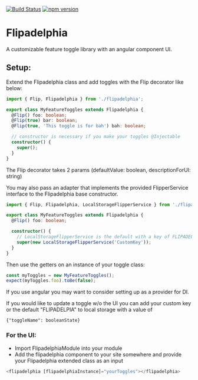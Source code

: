 [![Build Status](https://travis-ci.org/ike18t/flipadelphia.png?branch=master)](https://travis-ci.org/ike18t/flipadelphia)
[![npm version](https://badge.fury.io/js/flipadelphia.svg)](https://badge.fury.io/js/flipadelphia)

# Flipadelphia
A customizable feature toggle library with an angular component UI.

## Setup:
Extend the Flipadelphia class and add toggles with the Flip decorator like below:

```typescript
import { Flip, Flipadelphia } from './flipadelphia';

export class MyFeatureToggles extends Flipadelphia {
  @Flip() foo: boolean;
  @Flip(true) bar: boolean;
  @Flip(true, 'This toggle is for bah') bah: boolean;

  // constructor is necessary if you make your toggles @Injectable
  constructor() {
    super();
  }
}
```

The Flip decorator takes 2 params (defaultValue: boolean, descriptionForUI: string)

You may also pass an adapter that implements the provided FlipperService interface to the Flipadelphia base constructor.

```typescript
import { Flip, Flipadelphia, LocalStorageFlipperService } from './flipadelphia';

export class MyFeatureToggles extends Flipadelphia {
  @Flip() foo: boolean;

  constructor() {
    // LocalStorageFlipperService is the default with a key of FLIPADELPHIA
    super(new LocalStorageFlipperService('CustomKey'));
  }
}

```

Then use the getters on an instance of your toggle class:

```typescript
const myToggles = new MyFeatureToggles();
expect(myToggles.foo).toBe(false);
```

If you use angular you may want to consider setting up as a provider for DI.

If you would like to update a toggle w/o the UI you can add your custom key or the default "FLIPADELPIA" to local storage with a value of
```
{"toggleName": booleanState}
```

### For the UI:
* Import FlipadelphiaModule into your module
* Add the flipadelphia component to your site somewhere and provide your Flipadelphia extended class as an input

``` typescript
<flipadelphia [flipadelphiaInstance]="yourToggles"></flipadelphia>
```
